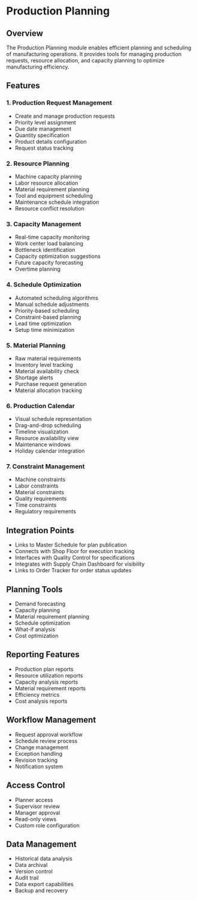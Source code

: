 # Production Planning

## Overview
The Production Planning module enables efficient planning and scheduling of manufacturing operations. It provides tools for managing production requests, resource allocation, and capacity planning to optimize manufacturing efficiency.

## Features

### 1. Production Request Management
- Create and manage production requests
- Priority level assignment
- Due date management
- Quantity specification
- Product details configuration
- Request status tracking

### 2. Resource Planning
- Machine capacity planning
- Labor resource allocation
- Material requirement planning
- Tool and equipment scheduling
- Maintenance schedule integration
- Resource conflict resolution

### 3. Capacity Management
- Real-time capacity monitoring
- Work center load balancing
- Bottleneck identification
- Capacity optimization suggestions
- Future capacity forecasting
- Overtime planning

### 4. Schedule Optimization
- Automated scheduling algorithms
- Manual schedule adjustments
- Priority-based scheduling
- Constraint-based planning
- Lead time optimization
- Setup time minimization

### 5. Material Planning
- Raw material requirements
- Inventory level tracking
- Material availability check
- Shortage alerts
- Purchase request generation
- Material allocation tracking

### 6. Production Calendar
- Visual schedule representation
- Drag-and-drop scheduling
- Timeline visualization
- Resource availability view
- Maintenance windows
- Holiday calendar integration

### 7. Constraint Management
- Machine constraints
- Labor constraints
- Material constraints
- Quality requirements
- Time constraints
- Regulatory requirements

## Integration Points
- Links to Master Schedule for plan publication
- Connects with Shop Floor for execution tracking
- Interfaces with Quality Control for specifications
- Integrates with Supply Chain Dashboard for visibility
- Links to Order Tracker for order status updates

## Planning Tools
- Demand forecasting
- Capacity planning
- Material requirement planning
- Schedule optimization
- What-if analysis
- Cost optimization

## Reporting Features
- Production plan reports
- Resource utilization reports
- Capacity analysis reports
- Material requirement reports
- Efficiency metrics
- Cost analysis reports

## Workflow Management
- Request approval workflow
- Schedule review process
- Change management
- Exception handling
- Revision tracking
- Notification system

## Access Control
- Planner access
- Supervisor review
- Manager approval
- Read-only views
- Custom role configuration

## Data Management
- Historical data analysis
- Data archival
- Version control
- Audit trail
- Data export capabilities
- Backup and recovery
